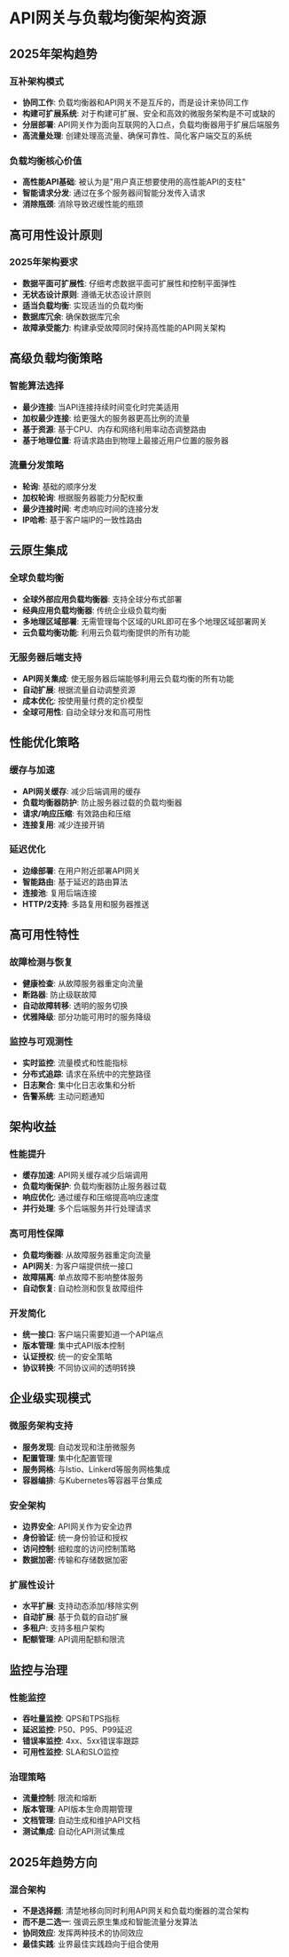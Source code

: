 # API网关与负载均衡架构资源

## 2025年架构趋势

### 互补架构模式
- **协同工作**: 负载均衡器和API网关不是互斥的，而是设计来协同工作
- **构建可扩展系统**: 对于构建可扩展、安全和高效的微服务架构是不可或缺的
- **分层部署**: API网关作为面向互联网的入口点，负载均衡器用于扩展后端服务
- **高流量处理**: 创建处理高流量、确保可靠性、简化客户端交互的系统

### 负载均衡核心价值
- **高性能API基础**: 被认为是"用户真正想要使用的高性能API的支柱"
- **智能请求分发**: 通过在多个服务器间智能分发传入请求
- **消除瓶颈**: 消除导致迟缓性能的瓶颈

## 高可用性设计原则

### 2025年架构要求
- **数据平面可扩展性**: 仔细考虑数据平面可扩展性和控制平面弹性
- **无状态设计原则**: 遵循无状态设计原则
- **适当负载均衡**: 实现适当的负载均衡
- **数据库冗余**: 确保数据库冗余
- **故障承受能力**: 构建承受故障同时保持高性能的API网关架构

## 高级负载均衡策略

### 智能算法选择
- **最少连接**: 当API连接持续时间变化时完美适用
- **加权最少连接**: 给更强大的服务器更高比例的流量
- **基于资源**: 基于CPU、内存和网络利用率动态调整路由
- **基于地理位置**: 将请求路由到物理上最接近用户位置的服务器

### 流量分发策略
- **轮询**: 基础的顺序分发
- **加权轮询**: 根据服务器能力分配权重
- **最少连接时间**: 考虑响应时间的连接分发
- **IP哈希**: 基于客户端IP的一致性路由

## 云原生集成

### 全球负载均衡
- **全球外部应用负载均衡器**: 支持全球分布式部署
- **经典应用负载均衡器**: 传统企业级负载均衡
- **多地理区域部署**: 无需管理每个区域的URL即可在多个地理区域部署网关
- **云负载均衡功能**: 利用云负载均衡提供的所有功能

### 无服务器后端支持
- **API网关集成**: 使无服务器后端能够利用云负载均衡的所有功能
- **自动扩展**: 根据流量自动调整资源
- **成本优化**: 按使用量付费的定价模型
- **全球可用性**: 自动全球分发和高可用性

## 性能优化策略

### 缓存与加速
- **API网关缓存**: 减少后端调用的缓存
- **负载均衡器防护**: 防止服务器过载的负载均衡器
- **请求/响应压缩**: 有效路由和压缩
- **连接复用**: 减少连接开销

### 延迟优化
- **边缘部署**: 在用户附近部署API网关
- **智能路由**: 基于延迟的路由算法
- **连接池**: 复用后端连接
- **HTTP/2支持**: 多路复用和服务器推送

## 高可用性特性

### 故障检测与恢复
- **健康检查**: 从故障服务器重定向流量
- **断路器**: 防止级联故障
- **自动故障转移**: 透明的服务切换
- **优雅降级**: 部分功能可用时的服务降级

### 监控与可观测性
- **实时监控**: 流量模式和性能指标
- **分布式追踪**: 请求在系统中的完整路径
- **日志聚合**: 集中化日志收集和分析
- **告警系统**: 主动问题通知

## 架构收益

### 性能提升
- **缓存加速**: API网关缓存减少后端调用
- **负载均衡保护**: 负载均衡器防止服务器过载
- **响应优化**: 通过缓存和压缩提高响应速度
- **并行处理**: 多个后端服务并行处理请求

### 高可用性保障
- **负载均衡器**: 从故障服务器重定向流量
- **API网关**: 为客户端提供统一接口
- **故障隔离**: 单点故障不影响整体服务
- **自动恢复**: 自动检测和恢复故障组件

### 开发简化
- **统一接口**: 客户端只需要知道一个API端点
- **版本管理**: 集中式API版本控制
- **认证授权**: 统一的安全策略
- **协议转换**: 不同协议间的透明转换

## 企业级实现模式

### 微服务架构支持
- **服务发现**: 自动发现和注册微服务
- **配置管理**: 集中化配置管理
- **服务网格**: 与Istio、Linkerd等服务网格集成
- **容器编排**: 与Kubernetes等容器平台集成

### 安全架构
- **边界安全**: API网关作为安全边界
- **身份验证**: 统一身份验证和授权
- **访问控制**: 细粒度的访问控制策略
- **数据加密**: 传输和存储数据加密

### 扩展性设计
- **水平扩展**: 支持动态添加/移除实例
- **自动扩展**: 基于负载的自动扩展
- **多租户**: 支持多租户架构
- **配额管理**: API调用配额和限流

## 监控与治理

### 性能监控
- **吞吐量监控**: QPS和TPS指标
- **延迟监控**: P50、P95、P99延迟
- **错误率监控**: 4xx、5xx错误率跟踪
- **可用性监控**: SLA和SLO监控

### 治理策略
- **流量控制**: 限流和熔断
- **版本管理**: API版本生命周期管理
- **文档管理**: 自动生成和维护API文档
- **测试集成**: 自动化API测试集成

## 2025年趋势方向

### 混合架构
- **不是选择题**: 清楚地移向同时利用API网关和负载均衡器的混合架构
- **而不是二选一**: 强调云原生集成和智能流量分发算法
- **协同效应**: 发挥两种技术的协同效应
- **最佳实践**: 业界最佳实践趋向于组合使用